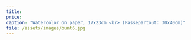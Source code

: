 ```yaml
---
title: 
price:
caption: "Watercolor on paper, 17x23cm <br> (Passepartout: 30x40cm)"  
file: /assets/images/bunt6.jpg
---
```

